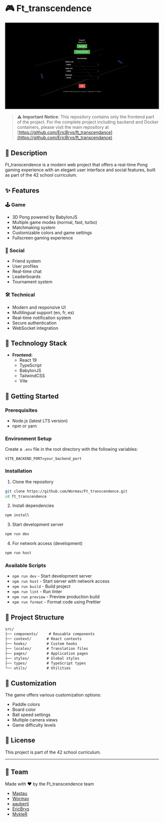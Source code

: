 # 🎮 Ft_transcendence

![Demo du projet](./demo/demo.gif)

> ⚠️ **Important Notice**: This repository contains only the frontend part of the project. For the complete project including backend and Docker containers, please visit the main repository at [https://github.com/EricBrvs/ft_transcendance](https://github.com/EricBrvs/ft_transcendance)

## 🚀 Description

Ft_transcendence is a modern web project that offers a real-time Pong gaming experience with an elegant user interface and social features, built as part of the 42 school curriculum.

## ✨ Features

### 🕹️ Game

- 3D Pong powered by BabylonJS
- Multiple game modes (normal, fast, turbo)
- Matchmaking system
- Customizable colors and game settings
- Fullscreen gaming experience

### 👥 Social

- Friend system
- User profiles
- Real-time chat
- Leaderboards
- Tournament system

### 🛠️ Technical

- Modern and responsive UI
- Multilingual support (en, fr, es)
- Real-time notification system
- Secure authentication
- WebSocket integration

## 🔧 Technology Stack

- **Frontend:**
  - React 19
  - TypeScript
  - BabylonJS
  - TailwindCSS
  - Vite

## 🚦 Getting Started

### Prerequisites

- Node.js (latest LTS version)
- npm or yarn

### Environment Setup

Create a `.env` file in the root directory with the following variables:

```env
VITE_BACKEND_PORT=your_backend_port
```

### Installation

1. Clone the repository

```bash
git clone https://github.com/Wormav/Ft_transcendence.git
cd ft_transcendence
```

2. Install dependencies

```bash
npm install
```

3. Start development server

```bash
npm run dev
```

4. For network access (development)

```bash
npm run host
```

### Available Scripts

- `npm run dev` - Start development server
- `npm run host` - Start server with network access
- `npm run build` - Build project
- `npm run lint` - Run linter
- `npm run preview` - Preview production build
- `npm run format` - Format code using Prettier

## 🎯 Project Structure

```
src/
├── components/     # Reusable components
├── context/       # React contexts
├── hooks/         # Custom hooks
├── locales/       # Translation files
├── pages/         # Application pages
├── styles/        # Global styles
├── types/         # TypeScript types
└── utils/         # Utilities
```

## 🎨 Customization

The game offers various customization options:

- Paddle colors
- Board color
- Ball speed settings
- Multiple camera views
- Game difficulty levels

## 📝 License

This project is part of the 42 school curriculum.

---

## 👥 Team

Made with ❤️ by the Ft_transcendence team

- [Mastau](https://github.com/Mastau/cub3d)
- [Wormav](https://github.com/Wormav)
- [aauberti](https://github.com/aauberti)
- [EricBrvs](https://github.com/EricBrvs)
- [MykleR](https://github.com/MykleR)
